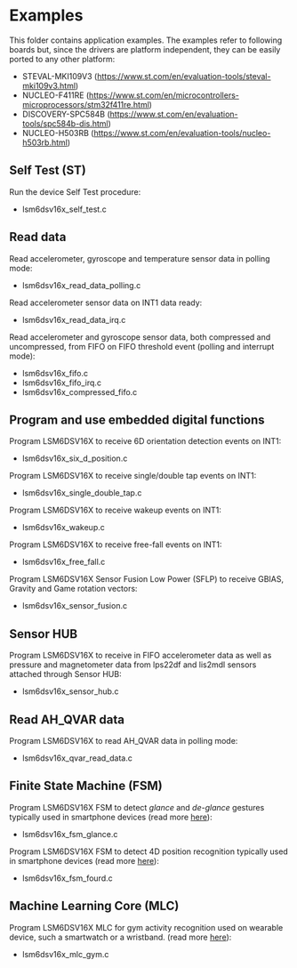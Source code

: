 # Examples

This folder contains application examples. The examples refer to following boards but, since the drivers are platform independent, they can be easily ported to any other platform:

- STEVAL-MKI109V3 (https://www.st.com/en/evaluation-tools/steval-mki109v3.html)
- NUCLEO-F411RE (https://www.st.com/en/microcontrollers-microprocessors/stm32f411re.html)
- DISCOVERY-SPC584B (https://www.st.com/en/evaluation-tools/spc584b-dis.html)
- NUCLEO-H503RB (https://www.st.com/en/evaluation-tools/nucleo-h503rb.html)

## Self Test (ST)

Run the device Self Test procedure:

  - lsm6dsv16x_self_test.c

## Read data

Read accelerometer, gyroscope and temperature sensor data in polling mode:

  - lsm6dsv16x_read_data_polling.c

Read accelerometer sensor data on INT1 data ready:

  - lsm6dsv16x_read_data_irq.c

Read accelerometer and gyroscope sensor data, both compressed and uncompressed, from FIFO on FIFO threshold event (polling and interrupt mode):

  - lsm6dsv16x_fifo.c
  - lsm6dsv16x_fifo_irq.c
  - lsm6dsv16x_compressed_fifo.c

## Program and use embedded digital functions

Program LSM6DSV16X to receive 6D orientation detection events on INT1:

  - lsm6dsv16x_six_d_position.c

Program LSM6DSV16X to receive single/double tap events on INT1:

  - lsm6dsv16x_single_double_tap.c

Program LSM6DSV16X to receive wakeup events on INT1:

  - lsm6dsv16x_wakeup.c

Program LSM6DSV16X to receive free-fall events on INT1:

  - lsm6dsv16x_free_fall.c

Program LSM6DSV16X Sensor Fusion Low Power (SFLP) to receive GBIAS, Gravity and Game rotation vectors:

  - lsm6dsv16x_sensor_fusion.c

## Sensor HUB

Program LSM6DSV16X to receive in FIFO accelerometer data as well as pressure and
magnetometer data from lps22df and lis2mdl sensors attached through Sensor HUB:

  - lsm6dsv16x_sensor_hub.c

## Read AH_QVAR data

Program LSM6DSV16X to read AH_QVAR data in polling mode:

  - lsm6dsv16x_qvar_read_data.c

## Finite State Machine (FSM)

Program LSM6DSV16X FSM to detect *glance* and *de-glance* gestures typically used in smartphone devices (read more [here](https://github.com/STMicroelectronics/STMems_Finite_State_Machine/blob/master/application_examples/lsm6dsv16x/Glance%20detection/README.md)):

  - lsm6dsv16x_fsm_glance.c

Program LSM6DSV16X FSM to detect 4D position recognition typically used in smartphone devices (read more [here](https://github.com/STMicroelectronics/STMems_Finite_State_Machine/blob/master/application_examples/lsm6dsv16x/FourD%20position%20recognition/README.md)):

  - lsm6dsv16x_fsm_fourd.c

## Machine Learning Core (MLC)

Program LSM6DSV16X MLC for gym activity recognition used on wearable device, such a smartwatch or a wristband. (read more [here](https://github.com/STMicroelectronics/STMems_Machine_Learning_Core/blob/master/application_examples/lsm6dsv16x/gym_activity_recognition/README.md)):

  - lsm6dsv16x_mlc_gym.c

